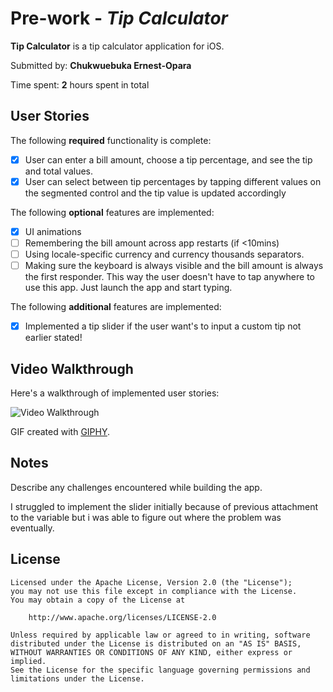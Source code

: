 # Pre-work - *Tip Calculator*

**Tip Calculator** is a tip calculator application for iOS.

Submitted by: **Chukwuebuka Ernest-Opara**

Time spent: **2** hours spent in total

## User Stories

The following **required** functionality is complete:

* [x] User can enter a bill amount, choose a tip percentage, and see the tip and total values.
* [x] User can select between tip percentages by tapping different values on the segmented control and the tip value is updated accordingly

The following **optional** features are implemented:

* [x] UI animations
* [ ] Remembering the bill amount across app restarts (if <10mins)
* [ ] Using locale-specific currency and currency thousands separators.
* [ ] Making sure the keyboard is always visible and the bill amount is always the first responder. This way the user doesn't have to tap anywhere to use this app. Just launch the app and start typing.

The following **additional** features are implemented:

- [x] Implemented a tip slider if the user want's to input a custom tip not earlier stated!

## Video Walkthrough

Here's a walkthrough of implemented user stories:

<img src='https://media.giphy.com/media/tNHOuEGR46onpPUXoy/giphy.gif' title='Video Walkthrough' width='' alt='Video Walkthrough' />

GIF created with [GIPHY](http://www.giphy.com/).

## Notes

Describe any challenges encountered while building the app.

I struggled to implement the slider initially because of previous attachment to the variable but i was able to figure out where the problem was eventually.

## License


    Licensed under the Apache License, Version 2.0 (the "License");
    you may not use this file except in compliance with the License.
    You may obtain a copy of the License at

        http://www.apache.org/licenses/LICENSE-2.0

    Unless required by applicable law or agreed to in writing, software
    distributed under the License is distributed on an "AS IS" BASIS,
    WITHOUT WARRANTIES OR CONDITIONS OF ANY KIND, either express or implied.
    See the License for the specific language governing permissions and
    limitations under the License.
